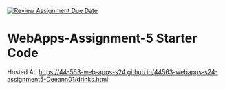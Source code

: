 [![Review Assignment Due Date](https://classroom.github.com/assets/deadline-readme-button-24ddc0f5d75046c5622901739e7c5dd533143b0c8e959d652212380cedb1ea36.svg)](https://classroom.github.com/a/5u0mb8O1)
# WebApps-Assignment-5 Starter Code

Hosted At: https://44-563-web-apps-s24.github.io/44563-webapps-s24-assignment5-Deeann01/drinks.html
